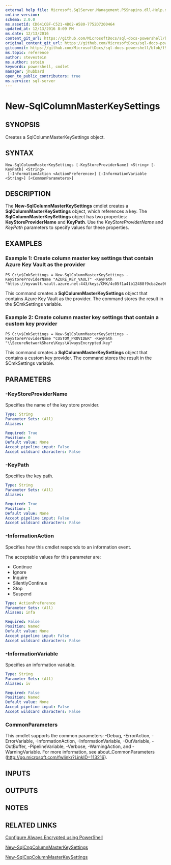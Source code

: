 ```yaml
---
external help file: Microsoft.SqlServer.Management.PSSnapins.dll-Help.xml
online version: 
schema: 2.0.0
ms.assetid: CD641CBF-C521-4B02-A580-7752D7200464
updated_at: 12/13/2016 8:09 PM
ms.date: 12/13/2016
content_git_url: https://github.com/MicrosoftDocs/sql-docs-powershell/blob/master/sqlserver-cmdlets/sqlserver-module/vlatest/New-SqlColumnMasterKeySettings.md
original_content_git_url: https://github.com/MicrosoftDocs/sql-docs-powershell/blob/master/sqlserver-cmdlets/sqlserver-module/vlatest/New-SqlColumnMasterKeySettings.md
gitcommit: https://github.com/MicrosoftDocs/sql-docs-powershell/blob/f97823fbeb2d71358573a8e4b5c2c322a3a5c138/sqlserver-cmdlets/sqlserver-module/vlatest/New-SqlColumnMasterKeySettings.md
ms.topic: reference
author: stevestein
ms.author: sstein
keywords: powershell, cmdlet
manager: jhubbard
open_to_public_contributors: true
ms.service: sql-server
---
```


# New-SqlColumnMasterKeySettings

## SYNOPSIS
Creates a SqlColumnMasterKeySettings object.

## SYNTAX

```
New-SqlColumnMasterKeySettings [-KeyStoreProviderName] <String> [-KeyPath] <String>
 [-InformationAction <ActionPreference>] [-InformationVariable <String>] [<CommonParameters>]
```

## DESCRIPTION
The **New-SqlColumnMasterKeySettings** cmdlet creates a **SqlColumnMasterKeySettings** object, which references a key.
The **SqlColumnMasterKeySettings** object has two properties: **KeyStoreProviderName** and **KeyPath**.
Use the *KeyStoreProviderName* and *KeyPath* parameters to specify values for these properties.

## EXAMPLES

### Example 1: Create column master key settings that contain Azure Key Vault as the provider
```
PS C:\>$CmkSettings = New-SqlColumnMasterKeySettings -KeyStoreProviderName "AZURE_KEY_VAULT" -KeyPath "https://myvault.vault.azure.net:443/keys/CMK/4c05f1a41b12488f9cba2ea964b6a700"
```

This command creates a **SqlColumnMasterKeySettings** object that contains Azure Key Vault as the provider.
The command stores the result in the $CmkSettings variable.

### Example 2: Create column master key settings that contain a custom key provider
```
PS C:\>$CmkSettings = New-SqlColumnMasterKeySettings -KeyStoreProviderName "CUSTOM_PROVIDER" -KeyPath "\\SecureNetworkShare\Keys\AlwaysEncrypted.key"
```

This command creates a **SqlColumnMasterKeySettings** object that contains a custom key provider.
The command stores the result in the $CmkSettings variable.

## PARAMETERS

### -KeyStoreProviderName
Specifies the name of the key store provider.

```yaml
Type: String
Parameter Sets: (All)
Aliases: 

Required: True
Position: 0
Default value: None
Accept pipeline input: False
Accept wildcard characters: False
```

### -KeyPath
Specifies the key path.

```yaml
Type: String
Parameter Sets: (All)
Aliases: 

Required: True
Position: 1
Default value: None
Accept pipeline input: False
Accept wildcard characters: False
```

### -InformationAction
Specifies how this cmdlet responds to an information event.

The acceptable values for this parameter are:

- Continue
- Ignore
- Inquire
- SilentlyContinue
- Stop
- Suspend

```yaml
Type: ActionPreference
Parameter Sets: (All)
Aliases: infa

Required: False
Position: Named
Default value: None
Accept pipeline input: False
Accept wildcard characters: False
```

### -InformationVariable
Specifies an information variable.

```yaml
Type: String
Parameter Sets: (All)
Aliases: iv

Required: False
Position: Named
Default value: None
Accept pipeline input: False
Accept wildcard characters: False
```

### CommonParameters
This cmdlet supports the common parameters: -Debug, -ErrorAction, -ErrorVariable, -InformationAction, -InformationVariable, -OutVariable, -OutBuffer, -PipelineVariable, -Verbose, -WarningAction, and -WarningVariable. For more information, see about_CommonParameters (http://go.microsoft.com/fwlink/?LinkID=113216).

## INPUTS

## OUTPUTS

## NOTES

## RELATED LINKS

[Configure Always Encrypted using PowerShell](https://msdn.microsoft.com/library/mt755926.aspx)

[New-SqlCngColumnMasterKeySettings](xref:sqlserver-module/vlatest/New-SqlCngColumnMasterKeySettings.md)

[New-SqlCspColumnMasterKeySettings](xref:sqlserver-module/vlatest/New-SqlCspColumnMasterKeySettings.md)



